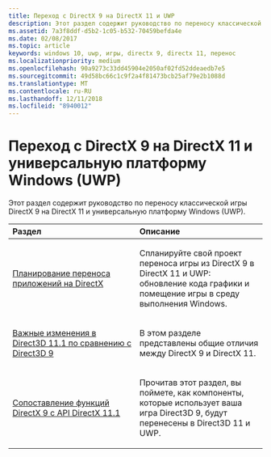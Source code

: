 ```yaml
---
title: Переход с DirectX 9 на DirectX 11 и UWP
description: Этот раздел содержит руководство по переносу классической игры DirectX 9 на DirectX 11 и универсальную платформу Windows (UWP).
ms.assetid: 7a3f8ddf-d5b2-1c05-b532-70459befda4e
ms.date: 02/08/2017
ms.topic: article
keywords: windows 10, uwp, игры, directx 9, directx 11, перенос
ms.localizationpriority: medium
ms.openlocfilehash: 90a9273c33dd45904e2050af02fd52ddeaedb7e5
ms.sourcegitcommit: 49d58bc66c1c9f2a4f81473bcb25af79e2b1088d
ms.translationtype: MT
ms.contentlocale: ru-RU
ms.lasthandoff: 12/11/2018
ms.locfileid: "8940012"
---
```

# <a name="moving-from-directx-9-to-directx-11-and-universal-windows-platform-uwp"></a>Переход с DirectX 9 на DirectX 11 и универсальную платформу Windows (UWP)



Этот раздел содержит руководство по переносу классической игры DirectX 9 на DirectX 11 и универсальную платформу Windows (UWP).

<table>
<colgroup>
<col width="50%" />
<col width="50%" />
</colgroup>
<thead>
<tr class="header">
<th align="left">Раздел</th>
<th align="left">Описание</th>
</tr>
</thead>
<tbody>
<tr class="odd">
<td align="left"><p><a href="plan-your-directx-port.md">Планирование переноса приложений на DirectX</a></p></td>
<td align="left"><p>Спланируйте свой проект переноса игры из DirectX 9 в DirectX 11 и UWP: обновление кода графики и помещение игры в среду выполнения Windows.</p></td>
</tr>
<tr class="even">
<td align="left"><p><a href="understand-direct3d-11-1-concepts.md">Важные изменения в Direct3D 11.1 по сравнению с Direct3D 9</a></p></td>
<td align="left"><p>В этом разделе представлены общие отличия между DirectX 9 и DirectX 11.</p></td>
</tr>
<tr class="odd">
<td align="left"><p><a href="feature-mapping.md">Сопоставление функций DirectX 9 с API DirectX 11.1</a></p></td>
<td align="left"><p>Прочитав этот раздел, вы поймете, как компоненты, которые использует ваша игра Direct3D 9, будут перенесены в Direct3D 11 и UWP.</p></td>
</tr>
</tbody>
</table>

 

 

 




